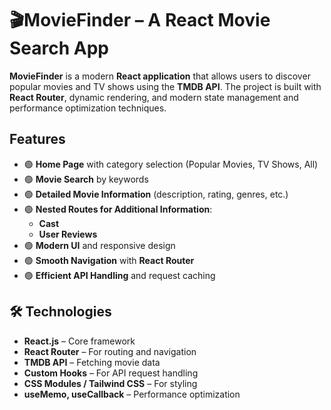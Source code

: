 # 🎬MovieFinder – A React Movie Search App

**MovieFinder** is a modern **React application** that allows users to discover popular movies and TV shows using the **TMDB API**. The project is built with **React Router**, dynamic rendering, and modern state management and performance optimization techniques.

## Features

-   🟢 **Home Page** with category selection (Popular Movies, TV Shows, All)
-   🟢 **Movie Search** by keywords
-   🟢 **Detailed Movie Information** (description, rating, genres, etc.)
-   🟢 **Nested Routes for Additional Information**:
    -   **Cast**
    -   **User Reviews**
-   🟢 **Modern UI** and responsive design
-   🟢 **Smooth Navigation** with **React Router**
-   🟢 **Efficient API Handling** and request caching

## 🛠️ Technologies

-   **React.js** – Core framework
-   **React Router** – For routing and navigation
-   **TMDB API** – Fetching movie data
-   **Custom Hooks** – For API request handling
-   **CSS Modules / Tailwind CSS** – For styling
-   **useMemo, useCallback** – Performance optimization

